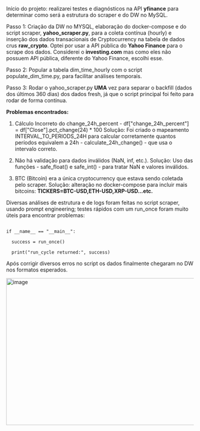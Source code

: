 

Início do projeto: realizarei testes e diagnósticos na API **yfinance** para determinar como será a estrutura do scraper e do DW no MySQL.

Passo 1: Criação da DW no MYSQL, elaboração do docker-compose e do script scraper, **yahoo_scraper.py**, para a coleta contínua (hourly) e inserção dos dados transacionais de Cryptocurrency na tabela de dados crus **raw_crypto**. Optei por usar a API pública do **Yahoo Finance** para o scrape dos dados. Considerei o **investing.com** mas como eles não possuem API pública, diferente do Yahoo Finance, escolhi esse.

Passo 2: Popular a tabela dim_time_hourly com o script populate_dim_time.py, para facilitar análises temporais.

Passo 3: Rodar o yahoo_scraper.py **UMA** vez para separar o backfill (dados dos últimos 360 dias) dos dados fresh, já que o script principal foi feito para rodar de forma contínua.

**Problemas encontrados:** 

1. Cálculo Incorreto do change_24h_percent - df["change_24h_percent"] = df["Close"].pct_change(24) * 100
Solução: Foi criado o mapeamento INTERVAL_TO_PERIODS_24H para calcular corretamente quantos períodos equivalem a 24h - calculate_24h_change() - que usa o intervalo correto.

2. Não há validação para dados inválidos (NaN, inf, etc.).
Solução: Uso das funções - safe_float() e safe_int() - para tratar NaN e valores inválidos.

3. BTC (Bitcoin) era a única cryptocurrency que estava sendo coletada pelo scraper.
Solução: alteração no docker-compose para incluir mais bitcoins: **TICKERS=BTC-USD,ETH-USD,XRP-USD...etc.**

Diversas análises de estrutura e de logs foram feitas no script scraper, usando prompt engineering; testes rápidos com um run_once foram muito úteis para encontrar problemas:

```from yahoo_scraper import run_once

if __name__ == "__main__":
    
  success = run_once()
    
  print("run_cycle returned:", success)
```
Após corrigir diversos erros no script os dados finalmente chegaram no DW nos formatos esperados.

<img width="871" height="394" alt="image" src="https://github.com/user-attachments/assets/df1f7459-9f6e-497f-bf07-83eea0f9c3c1" />


